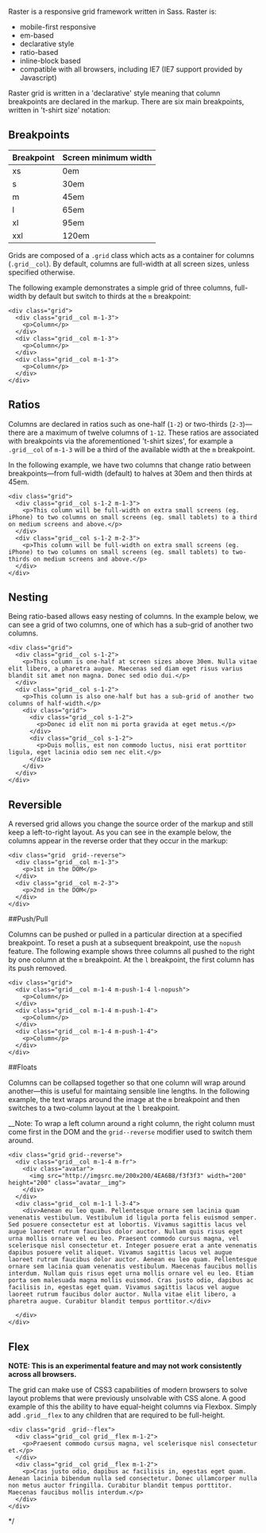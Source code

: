 Raster is a responsive grid framework written in Sass. Raster is:

- mobile-first responsive
- em-based
- declarative style
- ratio-based
- inline-block based
- compatible with all browsers, including IE7 (IE7 support provided by Javascript)

Raster grid is written in a 'declarative' style meaning that column breakpoints are declared in the markup. There are six main breakpoints, written in 't-shirt size' notation:

## Breakpoints

Breakpoint | Screen minimum width
-----------|----------------------
xs         | 0em
s          | 30em
m          | 45em
l          | 65em
xl         | 95em
xxl        | 120em

Grids are composed of a `.grid` class which acts as a container for columns (`.grid__col`). By default, columns are full-width at all screen sizes, unless specified otherwise. 

The following example demonstrates a simple grid of three columns, full-width by default but switch to thirds at the `m` breakpoint:

```
<div class="grid">
  <div class="grid__col m-1-3">
    <p>Column</p>
  </div>
  <div class="grid__col m-1-3">
    <p>Column</p>
  </div>
  <div class="grid__col m-1-3">
    <p>Column</p>
  </div>
</div>
```

## Ratios

Columns are declared in ratios such as one-half (`1-2`) or two-thirds (`2-3`)—there are a maximum of twelve columns of `1-12`. These ratios are associated with breakpoints via the aforementioned 't-shirt sizes', for example a `.grid__col` of `m-1-3` will be a third of the available width at the `m` breakpoint.

In the following example, we have two columns that change ratio between breakpoints—from full-width (default) to halves at 30em and then thirds at 45em.

```
<div class="grid">
  <div class="grid__col s-1-2 m-1-3">
    <p>This column will be full-width on extra small screens (eg. iPhone) to two columns on small screens (eg. small tablets) to a third on medium screens and above.</p>
  </div>
  <div class="grid__col s-1-2 m-2-3">
    <p>This column will be full-width on extra small screens (eg. iPhone) to two columns on small screens (eg. small tablets) to two-thirds on medium screens and above.</p>
  </div>
</div>
```

## Nesting

Being ratio-based allows easy nesting of columns. In the example below, we can see a grid of two columns, one of which has a sub-grid of another two columns.

```
<div class="grid">
  <div class="grid__col s-1-2">
    <p>This column is one-half at screen sizes above 30em. Nulla vitae elit libero, a pharetra augue. Maecenas sed diam eget risus varius blandit sit amet non magna. Donec sed odio dui.</p>
  </div>
  <div class="grid__col s-1-2">
    <p>This column is also one-half but has a sub-grid of another two columns of half-width.</p>
    <div class="grid">
      <div class="grid__col s-1-2">
        <p>Donec id elit non mi porta gravida at eget metus.</p>
      </div>
      <div class="grid__col s-1-2">
        <p>Duis mollis, est non commodo luctus, nisi erat porttitor ligula, eget lacinia odio sem nec elit.</p>
      </div>
    </div>
  </div>
</div>
```
## Reversible

A reversed grid allows you change the source order of the markup and still keep a left-to-right layout. As you can see in the example below, the columns appear in the reverse order that they occur in the markup:

```
<div class="grid  grid--reverse">
  <div class="grid__col m-1-3">
    <p>1st in the DOM</p>
  </div>
  <div class="grid__col m-2-3">
    <p>2nd in the DOM</p>
  </div>
</div>
```

##Push/Pull

Columns can be pushed or pulled in a particular direction at a specified breakpoint. To reset a push at a subsequent breakpoint, use the `nopush` feature. The following example shows three columns all pushed to the right by one column at the `m` breakpoint. At the `l` breakpoint, the first column has its push removed.

```
<div class="grid">
  <div class="grid__col m-1-4 m-push-1-4 l-nopush">
    <p>Column</p>
  </div>
  <div class="grid__col m-1-4 m-push-1-4">
    <p>Column</p>
  </div>
  <div class="grid__col m-1-4 m-push-1-4">
    <p>Column</p>
  </div>
</div>
```

##Floats

Columns can be collapsed together so that one column will wrap around another—this is useful for maintaing sensible line lengths. In the following example, the text wraps around the image at the `m` breakpoint and then switches to a two-column layout at the `l` breakpoint.

__Note: To wrap a left column around a right column, the right column must come first in the DOM and the `grid--reverse` modifier used to switch them around.

```
<div class="grid grid--reverse">
  <div class="grid__col m-1-4 m-fr">
    <div class="avatar">
      <img src="http://imgsrc.me/200x200/4EA6B8/f3f3f3" width="200" height="200" class="avatar__img">
    </div>
  </div>
  <div class="grid__col m-1-1 l-3-4">
    <div>Aenean eu leo quam. Pellentesque ornare sem lacinia quam venenatis vestibulum. Vestibulum id ligula porta felis euismod semper. Sed posuere consectetur est at lobortis. Vivamus sagittis lacus vel augue laoreet rutrum faucibus dolor auctor. Nullam quis risus eget urna mollis ornare vel eu leo. Praesent commodo cursus magna, vel scelerisque nisl consectetur et. Integer posuere erat a ante venenatis dapibus posuere velit aliquet. Vivamus sagittis lacus vel augue laoreet rutrum faucibus dolor auctor. Aenean eu leo quam. Pellentesque ornare sem lacinia quam venenatis vestibulum. Maecenas faucibus mollis interdum. Nullam quis risus eget urna mollis ornare vel eu leo. Etiam porta sem malesuada magna mollis euismod. Cras justo odio, dapibus ac facilisis in, egestas eget quam. Vivamus sagittis lacus vel augue laoreet rutrum faucibus dolor auctor. Nulla vitae elit libero, a pharetra augue. Curabitur blandit tempus porttitor.</div>
    
  </div>
</div>
```

## Flex

__NOTE: This is an experimental feature and may not work consistently across all browsers.__

The grid can make use of CSS3 capabilities of modern browsers to solve layout problems that were previously unsolvable with CSS alone. A good example of this the ability to have equal-height columns via Flexbox. Simply add `.grid__flex` to any children that are required to be full-height. 

```
<div class="grid  grid--flex">
  <div class="grid__col grid__flex m-1-2">
    <p>Praesent commodo cursus magna, vel scelerisque nisl consectetur et.</p>
  </div>
  <div class="grid__col grid__flex m-1-2">
    <p>Cras justo odio, dapibus ac facilisis in, egestas eget quam. Aenean lacinia bibendum nulla sed consectetur. Donec ullamcorper nulla non metus auctor fringilla. Curabitur blandit tempus porttitor. Maecenas faucibus mollis interdum.</p>
  </div>
</div>
```

*/
